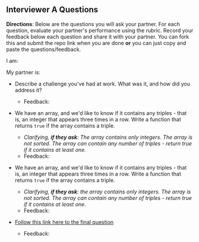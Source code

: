 ## Interviewer A Questions

**Directions**: Below are the questions you will ask your partner. For each question, evaluate your partner's performance using the rubric. Record your feedback below each question and share it with your partner. You can fork this and submit the repo link when you are done **or** you can just copy and paste the questions/feedback.

I am: 

My partner is: 

* Describe a challenge you've had at work. What was it, and how did you address it?
  * Feedback:

* We have an array, and we'd like to know if it contains any triples - that is, an integer that appears three times in a row. Write a function that returns `true` if the array contains a triple. 
  - *Clarifying, **if they ask**: The array contains only integers. The array is not sorted. The array can contain any number of triples - return true if it contains at least one.*
  * Feedback:

* We have an array, and we'd like to know if it contains any triples - that is, an integer that appears three times in a row. Write a function that returns `true` if the array contains a triple.
  - *Clarifying, **if they ask**: the array contains only integers. The array is not sorted. The array can contain any number of triples - return true if it contains at least one.*
  * Feedback:

* [Follow this link here to the final question](https://github.com/C4Q/AC-DSA/blob/master/ArrayProblems/DiagonalSum.md)
  * Feedback:
